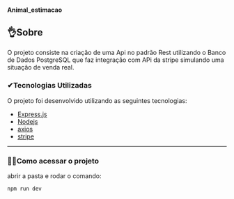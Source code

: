 #### Animal_estimacao

## 👌Sobre

O projeto consiste na criação de uma Api no padrão Rest utilizando o Banco de Dados PostgreSQL que faz integração com APi da stripe simulando uma situação de venda real.

### ✔Tecnologias Utilizadas

O projeto foi desenvolvido utilizando as seguintes tecnologias:

- [Express.js](https://expressjs.com/pt-br/)
- [Nodejs](https://nodejs.org/en)
- [axios](https://axios-http.com/ptbr/)
- [stripe](https://stripe.com/br/)

---

### 🐱‍🏍Como acessar o projeto

abrir a pasta e
rodar o comando:

```
npm run dev

```
